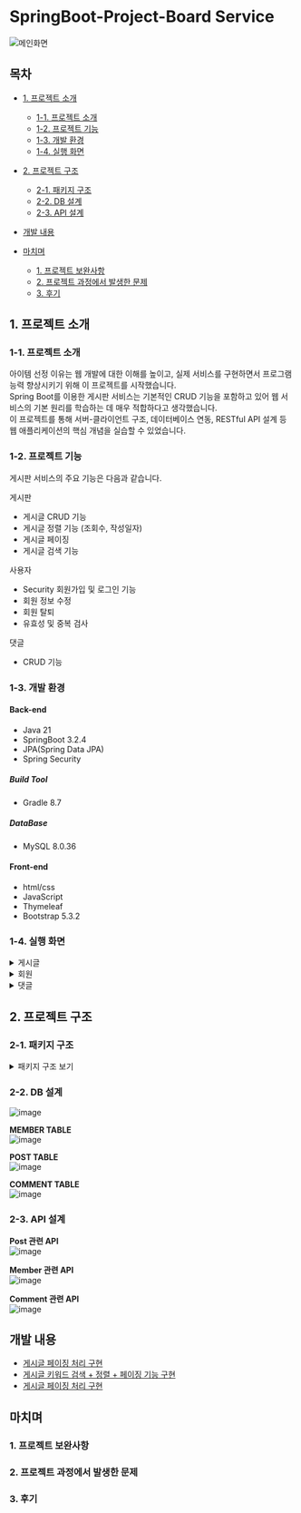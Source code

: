 # SpringBoot-Project-Board Service

![메인화면](https://github.com/yashin20/BoardServiceV2/assets/92693776/f5f42a21-c5fa-4e1c-97b9-e2d779193e1a)

## 목차
 - [1. 프로젝트 소개](#1-프로젝트-소개)
   - [1-1. 프로젝트 소개](#1-1-프로젝트-소개)
   - [1-2. 프로젝트 기능](#1-2-프로젝트-기능)
   - [1-3. 개발 환경](#1-3-개발-환경)
   - [1-4. 실행 화면](#1-4-실행-환경)
  
 - [2. 프로젝트 구조](#2-프로젝트-구조)
   - [2-1. 패키지 구조](#2-1-패키지-구조)
   - [2-2. DB 설계](#2-2-DB-설계)
   - [2-3. API 설계](#2-3-API-설계)
  
 - [개발 내용](#개발-내용)

 - [마치며](#마치며)
   - [1. 프로젝트 보완사항](#1-프로젝트-보완사항)
   - [2. 프로젝트 과정에서 발생한 문제](#2-프로젝트-과정에서-발생한-문제)
   - [3. 후기](#3-후기)
  
     


## 1. 프로젝트 소개

### 1-1. 프로젝트 소개

아이템 선정 이유는 웹 개발에 대한 이해를 높이고, 실제 서비스를 구현하면서 프로그램 능력 향상시키기 위해 이 프로젝트를 시작했습니다.  
Spring Boot를 이용한 게시판 서비스는 기본적인 CRUD 기능을 포함하고 있어 웹 서비스의 기본 원리를 학습하는 데 매우 적합하다고 생각했습니다.  
이 프로젝트를 통해 서버-클라이언트 구조, 데이터베이스 연동, RESTful API 설계 등 웹 애플리케이션의 핵심 개념을 실습할 수 있었습니다.  


### 1-2. 프로젝트 기능

게시판 서비스의 주요 기능은 다음과 같습니다.

게시판  
- 게시글 CRUD 기능
- 게시글 정렬 기능 (조회수, 작성일자)
- 게시글 페이징
- 게시글 검색 기능

사용자
 - Security 회원가입 및 로그인 기능
 - 회원 정보 수정
 - 회원 탈퇴
 - 유효성 및 중복 검사

댓글
 - CRUD 기능
   

### 1-3. 개발 환경

#### Back-end
 - Java 21
 - SpringBoot 3.2.4
 - JPA(Spring Data JPA)
 - Spring Security

##### Build Tool
 - Gradle 8.7

##### DataBase
 - MySQL 8.0.36

#### Front-end
 - html/css
 - JavaScript
 - Thymeleaf
 - Bootstrap 5.3.2


### 1-4. 실행 화면
  
  <details>
    <summary>게시글</summary>
    
   **1. 게시글 전체 목록**

   로그인 X 화면  
   ![image](https://github.com/yashin20/BoardServiceV2/assets/92693776/5547af49-7724-4aeb-979f-7a6ad2590bdd)  

   로그인 O 화면  
   ![image](https://github.com/yashin20/BoardServiceV2/assets/92693776/0871872a-720b-445f-bfe3-2055b252bd2e)  



   **1-1. 게시글 전체 목록 정렬**

   '조회수' 기준으로 내림차순 정렬  
   ![image](https://github.com/yashin20/BoardServiceV2/assets/92693776/18250746-ccbb-4911-bcf1-f39d151f0f83)  

   ※ 로그인을 하지 않아도 게시글 정렬이 가능하다.  



   **2. 게시글 등록 화면**

   ![image](https://github.com/yashin20/BoardServiceV2/assets/92693776/67099714-c576-4029-8b68-552aa2a8ef5e)  

   로그인한 사용자만 게시글 작성이 가능하며, 작성 후 '게시' 버튼을 누르면 메인 페이지로 리다이렉트 된다.  

   

   **3. 게시글 상세 정보**

   로그인 X  
   ![image](https://github.com/yashin20/BoardServiceV2/assets/92693776/92b77621-66c2-4a46-83e7-e13552424ae3)  

   ※ 로그인 하지 않은 경우, 게시글 상세 정보에 접근 가능하지만, '게시글 설정' 옵션에 접근할 수 없다.  


   작성자 계정이 아닌 다른 계정으로 로그인 O  
   ![image](https://github.com/yashin20/BoardServiceV2/assets/92693776/bef81a23-7918-4817-a5b6-b0dc5515f885)  

   ※ 작성자 계정이 아닌 다른 계정으로 로그인한 경우, '게시글 설정' 옵션에 접근 가능하지만, '게시글 작성' 기능만 접근 가능하다.  


   작성자 계정으로 로그인 O  
   ![image](https://github.com/yashin20/BoardServiceV2/assets/92693776/15f21e93-5271-447d-b708-f7aa6e0feff0)  

   ※ 작성자 계정으로 로그인 한 경우, '게시글 수정' 과 '게시글 삭제' 를 할 수 있다.  



   **4. 게시글 수정 화면**

   ![image](https://github.com/yashin20/BoardServiceV2/assets/92693776/2ecc1243-4c45-4f2f-9b42-4af5f6e7e914)  

   게시글 수정 후, '게시' 버튼을 눌러 수정을 마무리한다.    
   '게시' 버튼을 누르면 게시글 목록으로 이동한다.  

   [수정된 게시글 화면]  
   ![image](https://github.com/yashin20/BoardServiceV2/assets/92693776/c828dff6-270e-4b36-a597-85969a196c0c)  
   
   

   **5. 게시글 삭제 화면**

   ![image](https://github.com/yashin20/BoardServiceV2/assets/92693776/816ef173-4759-4456-b8b5-1ad39da2f7bb)  

   '게시글 삭제' 버튼을 눌러 삭제를 진행한다.  

   ![image](https://github.com/yashin20/BoardServiceV2/assets/92693776/08081d6f-d02c-4c06-9a42-d1c9d963d53d)  

   '게시글 번호'를 포함한 삭제 완료 안내 메시지가 등장한다.

   [게시글 목록]  
   ![image](https://github.com/yashin20/BoardServiceV2/assets/92693776/440f7a24-f7f1-4178-b6da-94319eda0f34)  

   게시글이 삭제 된 것을 볼 수 있다.


   **6. 게시글 검색 화면**

   ![image](https://github.com/yashin20/BoardServiceV2/assets/92693776/6b0fdefb-da6a-4dc7-9220-14c441fbb801)  



  **6-1. 게시글 검색 후 페이징 화면**

  ['by' 키워드로 검색한 화면]  
  ![image](https://github.com/yashin20/BoardServiceV2/assets/92693776/bbd81c39-1be6-45da-a29c-a9431b2a07ca)  

  ['by' 키워드로 검색 내용 中 사용자 기준 4페이지]  
  ![image](https://github.com/yashin20/BoardServiceV2/assets/92693776/c56913a8-1e71-4927-a828-27cf637fc195)  



  **6-2. 게시글 검색 후 페이징 + 정렬**

  ['by' 키워드로 검색 내용 && 조회수 기준 내림차순 정렬]  
  ![image](https://github.com/yashin20/BoardServiceV2/assets/92693776/79fef79f-8ff0-4c39-99ac-2677d557079b)  


  ['by' 키워드로 검색 내용 && 조회수 기준 내림차순 정렬 中 사용자 기준 1페이지]  
  ![image](https://github.com/yashin20/BoardServiceV2/assets/92693776/d346d15f-fe23-401e-a321-e79a19fa6537)   
    
  </details>


  <details>
    <summary>회원</summary>

   **1. 회원가입 화면**

   ![image](https://github.com/yashin20/BoardServiceV2/assets/92693776/fe32e1bc-cfeb-4c2b-9bc2-7ac7a2af3fea)  


   ![image](https://github.com/yashin20/BoardServiceV2/assets/92693776/f7f03b03-c0d4-4526-a495-2cdcb6e0ff46)  

   ※ 회원가입 양식에 대한 경고 메시지 표시  



   **2. 로그인 화면**

   ![image](https://github.com/yashin20/BoardServiceV2/assets/92693776/70aeecdb-783d-4469-b23a-b1b814896db5)  

   ※ 로그인 실패에 대한 경고 메시지 표시  



   **3. 회원정보 수정 화면**

   ![image](https://github.com/yashin20/BoardServiceV2/assets/92693776/49fd5a13-5ff2-4ee5-96b1-8fef64824af3)  
   로그인 된 username 을 입력하여, 회원정보 화면으로 이동  

   ![image](https://github.com/yashin20/BoardServiceV2/assets/92693776/1ffe8588-1a0d-4b49-8bb8-15a53608835e)  

  
   ![image](https://github.com/yashin20/BoardServiceV2/assets/92693776/db057e23-35ee-4f4b-afcb-333b7dcc2956)  
   변경하려는 닉네임에 대한 중복 체크    
   ![image](https://github.com/yashin20/BoardServiceV2/assets/92693776/8e879869-e2e9-4503-8ff2-80213486f736)  
   변경하려는 비밀번호에 대한 유효성 체크    



   **4. 회원 탈퇴**
   ![image](https://github.com/yashin20/BoardServiceV2/assets/92693776/86e4f872-27d0-4d94-a470-5e5ad86565dd)  
   ![image](https://github.com/yashin20/BoardServiceV2/assets/92693776/109b6351-9b3c-4f57-a1eb-26bc5373da76)  
   ![image](https://github.com/yashin20/BoardServiceV2/assets/92693776/e0a6d5a1-82f8-41b2-bbde-ae1eeaeb9f09)  
   회원 탈퇴 처리 후, 메인 페이지로 리다이렉션, 로그아웃 처리가 된다.    
   또한, 탈퇴한 회원이 작성한 게시글 / 댓글의 작성자는 'unknown' 으로 표기된다.  

    
  </details>


  <details>
    <summary>댓글</summary>

  **1. 댓글 작성 화면**
  
  로그인 X - 댓글 작성 화면  
  ![image](https://github.com/yashin20/BoardServiceV2/assets/92693776/9cf7227a-1bc9-47d5-b173-bdebc02a7d64)  

  로그인 O - 댓글 작성 화면  
  ![image](https://github.com/yashin20/BoardServiceV2/assets/92693776/97112208-bde3-474e-8283-f1195d8ceea1)  
  ![image](https://github.com/yashin20/BoardServiceV2/assets/92693776/d771292d-46c4-461b-8c18-a5f929166c88)  


  **2. 댓글 수정**

  로그인 X  
  ![image](https://github.com/yashin20/BoardServiceV2/assets/92693776/3f198fc2-6e9e-46f5-a6e1-898147562efe)  


  작성자 != 로그인 회원 - 로그인 O  
  ![image](https://github.com/yashin20/BoardServiceV2/assets/92693776/a0ee73f7-912f-4561-acfe-ec125d0eb977)  

  작성자 == 로그인 회원 - 로그인 O  
  ![image](https://github.com/yashin20/BoardServiceV2/assets/92693776/7e5fc904-1300-46c1-b3c0-ab732fb893b3)  
  작성자 본인이 로그인 한 상태에서만 댓글 수정 / 삭제 에 접근 가능하다.  

  ![image](https://github.com/yashin20/BoardServiceV2/assets/92693776/4f4107bf-e01b-480f-832e-7149459ad179)  
  ![image](https://github.com/yashin20/BoardServiceV2/assets/92693776/c2cf7c26-9a62-4183-9928-785486321a8a)  
  ![image](https://github.com/yashin20/BoardServiceV2/assets/92693776/b08c429d-fa29-40c6-8a82-8647bd790f21)  

  댓글이 수정된 모습과 '작성일자' 뒤에 '(수정됨)' 표식이 생긴 것을 볼 수 있다.  



  **3. 댓글 삭제**

  ![image](https://github.com/yashin20/BoardServiceV2/assets/92693776/c2c1e45a-1990-4a82-98d7-e4414d202543)  
  '댓글 2번!' 을 삭제 한다.    
  ![image](https://github.com/yashin20/BoardServiceV2/assets/92693776/2ddb34c3-fd21-467b-b7a1-a452fcbb9b61)  
  ![image](https://github.com/yashin20/BoardServiceV2/assets/92693776/2dbb7acc-c455-48f4-bbd5-30a108e4941f)  
  '댓글 2번!' 이 삭제 된 모습을 볼 수 있다.

    
  </details>




## 2. 프로젝트 구조

### 2-1. 패키지 구조

<details>

<summary>패키지 구조 보기</summary>

```
📦src
 ┣ 📂main
 ┃ ┣ 📂java
 ┃ ┃ ┗ 📂project
 ┃ ┃ ┃ ┗ 📂boardserviceV2
 ┃ ┃ ┃ ┃ ┣ 📂config
 ┃ ┃ ┃ ┃ ┃ ┣ 📜CustomAuthenticationFailureHandler.java
 ┃ ┃ ┃ ┃ ┃ ┣ 📜CustomUserDetailsService.java
 ┃ ┃ ┃ ┃ ┃ ┗ 📜WebSecurityConfig.java
 ┃ ┃ ┃ ┃ ┣ 📂controller
 ┃ ┃ ┃ ┃ ┃ ┣ 📜CommentApiController.java
 ┃ ┃ ┃ ┃ ┃ ┣ 📜HomeController.java
 ┃ ┃ ┃ ┃ ┃ ┣ 📜InitMember.java
 ┃ ┃ ┃ ┃ ┃ ┣ 📜MemberApiController.java
 ┃ ┃ ┃ ┃ ┃ ┣ 📜MemberController.java
 ┃ ┃ ┃ ┃ ┃ ┣ 📜PostApiController.java
 ┃ ┃ ┃ ┃ ┃ ┗ 📜PostController.java
 ┃ ┃ ┃ ┃ ┣ 📂dto
 ┃ ┃ ┃ ┃ ┃ ┣ 📜CommentRequestDto.java
 ┃ ┃ ┃ ┃ ┃ ┣ 📜CommentResponseDto.java
 ┃ ┃ ┃ ┃ ┃ ┣ 📜CreateMemberDto.java
 ┃ ┃ ┃ ┃ ┃ ┣ 📜CreatePostDto.java
 ┃ ┃ ┃ ┃ ┃ ┣ 📜LoginDto.java
 ┃ ┃ ┃ ┃ ┃ ┣ 📜MemberResponseDto.java
 ┃ ┃ ┃ ┃ ┃ ┣ 📜PostInfoDto.java
 ┃ ┃ ┃ ┃ ┃ ┣ 📜UpdateMemberDto.java
 ┃ ┃ ┃ ┃ ┃ ┗ 📜UpdatePostDto.java
 ┃ ┃ ┃ ┃ ┣ 📂entity
 ┃ ┃ ┃ ┃ ┃ ┣ 📜BaseEntity.java
 ┃ ┃ ┃ ┃ ┃ ┣ 📜Comment.java
 ┃ ┃ ┃ ┃ ┃ ┣ 📜Member.java
 ┃ ┃ ┃ ┃ ┃ ┣ 📜Post.java
 ┃ ┃ ┃ ┃ ┃ ┗ 📜UserRole.java
 ┃ ┃ ┃ ┃ ┣ 📂exception
 ┃ ┃ ┃ ┃ ┃ ┣ 📜DataAlreadyExistsException.java
 ┃ ┃ ┃ ┃ ┃ ┣ 📜DataNotFoundException.java
 ┃ ┃ ┃ ┃ ┃ ┣ 📜GlobalExceptionHandler.java
 ┃ ┃ ┃ ┃ ┃ ┗ 📜UnauthorizedAccessException.java
 ┃ ┃ ┃ ┃ ┣ 📂repository
 ┃ ┃ ┃ ┃ ┃ ┣ 📜CommentRepository.java
 ┃ ┃ ┃ ┃ ┃ ┣ 📜MemberRepository.java
 ┃ ┃ ┃ ┃ ┃ ┗ 📜PostRepository.java
 ┃ ┃ ┃ ┃ ┣ 📂service
 ┃ ┃ ┃ ┃ ┃ ┣ 📜CommentService.java
 ┃ ┃ ┃ ┃ ┃ ┣ 📜MemberService.java
 ┃ ┃ ┃ ┃ ┃ ┗ 📜PostService.java
 ┃ ┃ ┃ ┃ ┗ 📜BoardserviceV2Application.java
 ┃ ┗ 📂resources
 ┃ ┃ ┣ 📂static
 ┃ ┃ ┃ ┣ 📜main.js
 ┃ ┃ ┃ ┗ 📜styles.css
 ┃ ┃ ┣ 📂templates
 ┃ ┃ ┃ ┣ 📂fragments
 ┃ ┃ ┃ ┃ ┣ 📜bodyFooter.html
 ┃ ┃ ┃ ┃ ┣ 📜bodyHeader.html
 ┃ ┃ ┃ ┃ ┣ 📜footer.html
 ┃ ┃ ┃ ┃ ┗ 📜header.html
 ┃ ┃ ┃ ┣ 📂member
 ┃ ┃ ┃ ┃ ┣ 📜createMember.html
 ┃ ┃ ┃ ┃ ┣ 📜login.html
 ┃ ┃ ┃ ┃ ┣ 📜memberInfo.html
 ┃ ┃ ┃ ┃ ┗ 📜updateMemberInfo.html
 ┃ ┃ ┃ ┣ 📂post
 ┃ ┃ ┃ ┃ ┣ 📜createPost.html
 ┃ ┃ ┃ ┃ ┣ 📜postInfo.html
 ┃ ┃ ┃ ┃ ┗ 📜updatePost.html
 ┃ ┃ ┃ ┗ 📜index.html
 ┃ ┃ ┗ 📜application.yml
 ┗ 📂test
 ┃ ┗ 📂java
 ┃ ┃ ┗ 📂project
 ┃ ┃ ┃ ┗ 📂boardserviceV2
 ┃ ┃ ┃ ┃ ┣ 📂controller
 ┃ ┃ ┃ ┃ ┃ ┗ 📜MemberApiControllerTest.java
 ┃ ┃ ┃ ┃ ┣ 📂repository
 ┃ ┃ ┃ ┃ ┃ ┣ 📜MemberRepositoryTest.java
 ┃ ┃ ┃ ┃ ┃ ┗ 📜PostRepositoryTest.java
 ┃ ┃ ┃ ┃ ┣ 📂service
 ┃ ┃ ┃ ┃ ┃ ┗ 📜MemberServiceTest.java
 ┃ ┃ ┃ ┃ ┗ 📜BoardserviceV2ApplicationTests.java
```


</details>



### 2-2. DB 설계

![image](https://github.com/yashin20/BoardServiceV2/assets/92693776/34bac54a-31d9-458a-83e3-33ca74f29413)

**MEMBER TABLE**   
![image](https://github.com/yashin20/BoardServiceV2/assets/92693776/688dd71e-b194-41d7-8366-5634e666f748)  

**POST TABLE**  
![image](https://github.com/yashin20/BoardServiceV2/assets/92693776/e56c4f17-526d-4c94-92b3-14cb63b0aee3)  

**COMMENT TABLE**  
![image](https://github.com/yashin20/BoardServiceV2/assets/92693776/422d6e53-7c6c-4d22-bc08-fd9febfa44a6)  



### 2-3. API 설계

**Post 관련 API**  
![image](https://github.com/yashin20/BoardServiceV2/assets/92693776/04184267-86fe-41fd-af99-a6772c85633a)  
  
**Member 관련 API**  
![image](https://github.com/yashin20/BoardServiceV2/assets/92693776/22b3ae7b-34c0-4746-86cc-bdf8feadf447)  
  
**Comment 관련 API**  
![image](https://github.com/yashin20/BoardServiceV2/assets/92693776/bc8aa6de-89c6-4e65-97a5-374b5d8df839)  
  



## 개발 내용

- <a href="https://notorious.tistory.com/340" target="_blank">게시글 페이징 처리 구현</a>
- <a href="https://notorious.tistory.com/341" target="_blank">게시글 키워드 검색 + 정렬 + 페이징 기능 구현</a>
- <a href="https://notorious.tistory.com/340" target="_blank">게시글 페이징 처리 구현</a>

## 마치며

### 1. 프로젝트 보완사항
### 2. 프로젝트 과정에서 발생한 문제
### 3. 후기

